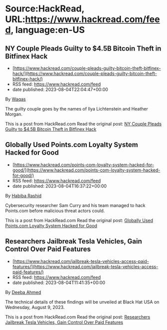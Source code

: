 # Source:HackRead, URL:https://www.hackread.com/feed, language:en-US

## NY Couple Pleads Guilty to $4.5B Bitcoin Theft in Bitfinex Hack
 - [https://www.hackread.com/couple-pleads-guilty-bitcoin-theft-bitfinex-hack/](https://www.hackread.com/couple-pleads-guilty-bitcoin-theft-bitfinex-hack/)
 - RSS feed: https://www.hackread.com/feed
 - date published: 2023-08-04T22:04:47+00:00

<p>By <a href="https://www.hackread.com/author/hackread/" rel="nofollow">Waqas</a></p>
<p>The guilty couple goes by the names of Ilya Lichtenstein and Heather Morgan.</p>
<p>This is a post from HackRead.com Read the original post: <a href="https://www.hackread.com/couple-pleads-guilty-bitcoin-theft-bitfinex-hack/" rel="nofollow">NY Couple Pleads Guilty to $4.5B Bitcoin Theft in Bitfinex Hack</a></p>

## Globally Used Points.com Loyalty System Hacked for Good
 - [https://www.hackread.com/points-com-loyalty-system-hacked-for-good/](https://www.hackread.com/points-com-loyalty-system-hacked-for-good/)
 - RSS feed: https://www.hackread.com/feed
 - date published: 2023-08-04T16:37:22+00:00

<p>By <a href="https://www.hackread.com/author/habiba/" rel="nofollow">Habiba Rashid</a></p>
<p>Cybersecurity researcher Sam Curry and his team managed to hack Points.com before malicious threat actors could.</p>
<p>This is a post from HackRead.com Read the original post: <a href="https://www.hackread.com/points-com-loyalty-system-hacked-for-good/" rel="nofollow">Globally Used Points.com Loyalty System Hacked for Good</a></p>

## Researchers Jailbreak Tesla Vehicles, Gain Control Over Paid Features
 - [https://www.hackread.com/jailbreak-tesla-vehicles-access-paid-features/](https://www.hackread.com/jailbreak-tesla-vehicles-access-paid-features/)
 - RSS feed: https://www.hackread.com/feed
 - date published: 2023-08-04T11:41:35+00:00

<p>By <a href="https://www.hackread.com/author/deeba/" rel="nofollow">Deeba Ahmed</a></p>
<p>The technical details of these findings will be unveiled at Black Hat USA on Wednesday, August 9, 2023.</p>
<p>This is a post from HackRead.com Read the original post: <a href="https://www.hackread.com/jailbreak-tesla-vehicles-access-paid-features/" rel="nofollow">Researchers Jailbreak Tesla Vehicles, Gain Control Over Paid Features</a></p>

